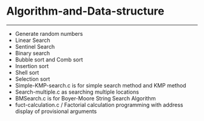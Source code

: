 # Algorithm-and-Data-structure
------------------------------
* Generate random numbers
* Linear Search 	
* Sentinel Search
* Binary search
* Bubble sort and Comb sort
* Insertion sort
* Shell sort
* Selection sort
* Simple-KMP-search.c is for simple search method and KMP method
* Search-multiple.c as  searching multiple locations
* BMSearch.c is for Boyer-Moore String Search Algorithm
* fuct-calculation.c   /   Factorial calculation programming with address display of provisional arguments
